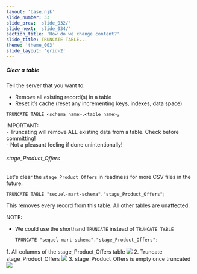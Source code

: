 ```yaml
---
layout: 'base.njk'
slide_number: 33
slide_prev: 'slide_032/'
slide_next: 'slide_034/'
section_title: 'How do we change content?'
slide_title: TRUNCATE TABLE...
theme: 'theme_003'
slide_layout: 'grid-2'
---
```


<section class="slide__text">

##### Clear a table
Tell the server that you want to: 
- Remove all existing record(s) in a table
- Reset it’s cache (reset any incrementing keys, indexes, data space)

```
TRUNCATE TABLE <schema_name>.<table_name>;
```

<div class="warning">IMPORTANT:</div>
<div class="warning">- Truncating will remove ALL existing data from a table. Check before committing!</div>
<div class="warning">- Not a pleasant feeling if done unintentionally!</div>

###### stage_Product_Offers

Let's clear the `stage_Product_Offers` in readiness for more CSV files in the future: 

```
TRUNCATE TABLE "sequel-mart-schema"."stage_Product_Offers";
```

This removes every record from this table.  All other tables are unaffected.

NOTE:
- We could use the shorthand `TRUNCATE` instead of `TRUNCATE TABLE`

    ```
    TRUNCATE "sequel-mart-schema"."stage_Product_Offers";
    ```

</section>

<section class="slide__images">
<caption>1. All columns of the stage_Product_Offers table</caption>
<img src="{{ '../../images/003_DELETE_stage_Product_Offers_Before_May_2021_After.png' | url }}" />
<caption>2. Truncate stage_Product_Offers</caption>
<img src="{{ '../../images/003_TRUNCATE_stage_Product_Offers.png' | url }}" />
<caption>3. stage_Product_Offers is empty once truncated</caption>
<img src="{{ '../../images/003_TRUNCATE_stage_Product_Offers_After.png' | url }}" />



</section>
